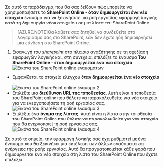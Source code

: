 Σε αυτό το παράδειγμα, που θα σας δείξουν πώς μπορείτε να χρησιμοποιήσετε το **SharePoint Online - όταν δημιουργείται ένα νέο στοιχείο** έναυσμα για να ξεκινήσετε μια ροή εργασίας εφαρμογή λογικής κατά τη δημιουργία νέου στοιχείου σε μια λίστα του SharePoint Online.

>[AZURE.NOTE]Θα λάβετε σας ζητηθεί να συνδεθείτε στο λογαριασμό σας στο SharePoint, εάν δεν έχετε ήδη δημιουργήσει μια *σύνδεση* στο SharePoint Online.  

1. Εισαγωγή *του sharepoint* στο πλαίσιο αναζήτησης σε τη σχεδίαση εφαρμογών λογικής και, στη συνέχεια, επιλέξτε το έναυσμα **Του SharePoint Online - όταν δημιουργείται ένα νέο στοιχείο** .  
![Εικόνα του SharePoint online εναυσμάτων](./media/connectors-create-api-sharepointonline/trigger-1.png)  
- Εμφανίζεται το στοιχείο ελέγχου **όταν δημιουργείται ένα νέο στοιχείο** .  
![Εικόνα του SharePoint online έναυσμα 2](./media/connectors-create-api-sharepointonline/trigger-2.png)   
- Επιλέξτε μια **διεύθυνση URL της τοποθεσίας**. Αυτή είναι η τοποθεσία του SharePoint online που θέλετε να παρακολουθείτε για νέα στοιχεία για να ενεργοποιήσετε τη ροή εργασίας σας.  
![Εικόνα του SharePoint online έναυσμα 3](./media/connectors-create-api-sharepointonline/trigger-3.png)   
- Επιλέξτε ένα **όνομα της λίστας**. Αυτή είναι η λίστα στην τοποθεσία του SharePoint Online που θέλετε να παρακολουθείτε για νέα στοιχεία που θα ενεργοποιεί τη ροή εργασίας σας.  
![Εικόνα του SharePoint online έναυσμα 4](./media/connectors-create-api-sharepointonline/trigger-4.png)   

Σε αυτό το σημείο, την εφαρμογή λογικής σας έχει ρυθμιστεί με ένα έναυσμα που θα ξεκινήσει μια εκτέλεση των άλλων εναύσματα και ενέργειες της ροής εργασίας. Αυτό θα πραγματοποιείται κάθε φορά που δημιουργείται ένα νέο στοιχείο στη λίστα του SharePoint Online που έχετε επιλέξει.  
